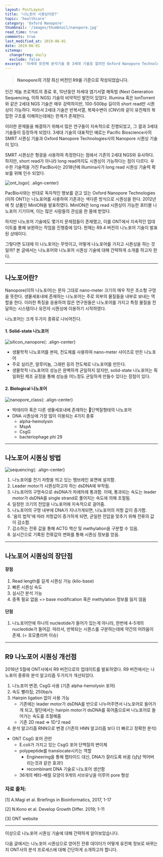```yaml
---
layout: PostLayout
title: '나노포어 시퀀싱이란?'
topic: 'healthcare'
category: 'Oxford Nanopore'
thumbnail: '/images/thumbnail/nanopore.jpg'
read_time: true
comments: true
last_modified_at: 2019-06-01
date: 2019-06-01
sitemap:
  changefreq: daily
  exclude: false
excerpt: '차세대 유전체 분석기술 중 3세대 기술로 알려진 Oxford Nanopore Technologies사의 나노포어 시퀀싱 기술에 대해 간단히 소개하는 글입니다.'
---
```


> #### Nanopore의 가장 최신 버전인 R9을 기준으로 작성되었습니다.

인간 게놈 프로젝트의 종료 후, 10년동안 차세대 염기서열 해독법 (Next Generation Sequencing, 이하 NGS) 기술의 비약적인 발전이 있었다.
Illumina 혹은 IonTorrent와 같은 2세대 NGS 기술은 매우 강력하지만, 100-500bp 길이의 short read만 시퀀싱이 가능하다.
따라서 2세대 기술은 반복서열, 복제수변이 (CNV)와 같이 유전체의 복잡한 구조를 이해하는데에는 한계가 존재한다.

이러한 문제들을 해결하기 위해서 많은 연구들이 지속적으로 진행되었고, 그 결과 3세대 기술들이 등장하게 되었다.
3세대 기술의 대표적인 예로는 Pacific Bioscience사의 SMRT 시퀀싱 기술과 Oxford Nanopore Technologies사의 Nanopore 시퀀싱 기술이 있다.

SMRT 시퀀싱은 형광을 사용하여 측정한다는 점에서 기존의 2세대 NGS와 유사하다. 하지만, short read가 아니라 long read까지도 시퀀싱이 가능하다는 점이 다르다.
우수한 기술력을 가진 PacBio사는 2018년에 Illumina사가 long read 시퀀싱 기술력 확보를 위해 인수 되었다.

![ont_logo](https://github.com/chansbro/chansbro.github.io/blob/master/assets/images/nanopore/ont_logo.png?raw=true){: .align-center}

PacBio사와는 반대로 독자적인 행보를 걷고 있는 Oxford Nanopore Technologies (이하 ONT)는 나노포어를 사용하여 기존과는 색다른 방식으로 시퀀싱을 한다.
2012년에 첫 상품인 MinION을 발표하였다. MinION은 long read 시퀀싱이 가능한 포터블 나노포어 기기이며, 이는 많은 사람들의 관심을 한 몸에 받았다.

하지만 나노포어 기술에도 몇가지 문제점들이 존재했고, 이를 ONT에서 지속적인 업데이트를 통해 보완하는 작업을 진행중에 있다.
현재는 R9.4 버전의 나노포어 기술이 발표된 상태이다.

그렇다면 도대체 이 나노포어는 무엇이고, 어떻게 나노포어를 가지고 시퀀싱을 하는 것일까?
본 글에서는 나노포어와 나노포어 시퀀싱 기술에 대해 간략하게 소개를 하고자 한다.

---

## 나노포어란?

Nanopore(이하 나노포어)는 문자 그대로 nano-meter 크기의 매우 작은 초소형 구멍을 뜻한다.
생물세포내에 존재하는 나노포어는 주로 외부의 물질들을 내부로 보내는 역할을 한다.
이러한 특징을 응용하여 많은 연구원들은 나노포어를 가지고 특정 물질을 전달하는 시스템이나 유전자 시퀀싱에 이용하기 시작하였다.

나노포어는 크게 두가지 종류로 나뉘어진다.

#### 1. Solid-state 나노포어

![silicon_nanopore](https://github.com/chansbro/chansbro.github.io/blob/master/assets/images/nanopore/silicon_nanopore.jpg?raw=true){: .align-center}

- 생물학적 나노포어를 본따, 전도체를 사용하여 nano-meter 사이즈로 만든 나노포어
- 주로 실리콘, 알루미늄, 그래핀 등의 전도체로 나노포어를 만든다.
- 생물학적 나노포어의 성능은 완벽하게 균일하지 않지만, solid-state 나노포어는 획일화된 제조 공정을 통해 성능을 어느정도 균일하게 만들수 있다는 장점이 있다.

#### 2. Biological 나노포어

![nanopore_class](https://github.com/chansbro/chansbro.github.io/blob/master/assets/images/nanopore/variety_of_nanopores.png?raw=true){: .align-center}

- 박테리아 혹은 다른 생물세포내에 존재하는 단백질형태의 나노포어
- DNA 시퀀싱에 가장 많이 이용되는 4가지 종류
  - alpha-hemolysin
  - MspA
  - CsgG
  - bacteriophage phi 29

---

## 나노포어 시퀀싱 방법

![sequencing](https://github.com/chansbro/chansbro.github.io/blob/master/assets/images/nanopore/sequencing.jpg?raw=true){: .align-center}

1. 나노포어를 전기 저항을 띄고 있는 멤브레인 표면에 설치함.
2. Leader motor가 시퀀싱하고자 하는 dsDNA에 부착됨.
3. 나노포어의 구멍속으로 dsDNA가 차례차례 통과함. 이때, 통과되는 속도는 leader motor가 dsDNA를 single strand로 풀어지는 속도에 의해 조절됨.
4. 일정한 크기의 전압을 나노포어에 지속적으로 걸어줌.
5. 나노포어의 구멍 내부에 DNA가 지나가게되면, 나노포어의 저항 값이 증가함.
6. '옴의 법칙'에 따라 저항값이 증가하게 되면, 균일한 전압을 맞추기 위해 전류의 값이 감소함.
7. 감소하는 전류 값을 통해 ACTG 핵산 및 methylation을 구분할 수 있음.
8. 실시간으로 기록된 전류값의 변화를 통해 시퀀싱 정보를 얻음.

---

## 나노포어 시퀀싱의 장단점

#### 장점

1. Read length를 길게 시퀀싱 가능 (kilo-base)
2. 빠른 시퀀싱 속도
3. 실시간 분석 가능
4. 증폭 필요 없음 => base modification 혹은 methylation 정보를 잃지 않음

#### 단점

1. 나노포어안에 하나의 nucleotide가 들어가 있는게 아니라, 한번에 4-5개의 nucleotide가 들어감.
   따라서, 반복되는 시퀀스를 구분하는데에 약간의 어려움이 존재. (= 호모폴리머 이슈)

---

## R9 나노포어 시퀀싱 개선점

2016년 5월에 ONT사에서 R9 버전으로의 업데이트를 발표하였다.
R9 버전에서는 나노포어 종류와 분석 알고리즘 두가지가 개선되었다.

1. 나노포어 변경; CsgG 사용 (기존 alpha-hemolysin 포어)
2. 속도 빨라짐; 250bp/s
3. Hairpin ligation 없이 사용 가능
   - 기존에는 leader motor가 dsDNA를 반으로 나누어주면서 나노포어로 들어가게 되고, 말단에서는 hairpin motor가 dsDNA를 묶어줌으로써 나노포어로 들어가는 속도를 조절해줌
   - 기존 2D read => 1D^2 read
4. 분석 알고리즘 RNN으로 변경 (기존의 HNN 알고리즘 보다 더 빠르고 정확한 분석)

- ONT CsgG 포어 관련
  - E.coli가 가지고 있는 CsgG 포어 단백질의 변이체
  - polypeptide를 translocate시키는 역할
    - Engineering을 통해 펩타이드 대신, DNA가 잘리도록 바꿈 (냠냠 먹어버리는것과 같은 효과!)
    - recombinant DNA 기술로 나노포어 생산함
  - 36개의 베타-배럴 모양이 9개의 서브유닛을 이루어 pore 형성

### 자료 출처:

[1] A.Magi et al. Briefings in Bioinformatics, 2017, 1-17

[2] N.Kono et al. Develop Growth Differ. 2019; 1-11

[3] ONT website

---

이상으로 나노포어 시퀀싱 기술에 대해 간략하게 알아보았습니다.

다음 글에서는 나노포어 시퀀싱으로 얻어진 전류 데이터가 어떻게 유전체 정보로 바뀌는지 ONT사의 분석 프로세스에 대해
간단하게 소개하고자 합니다.
